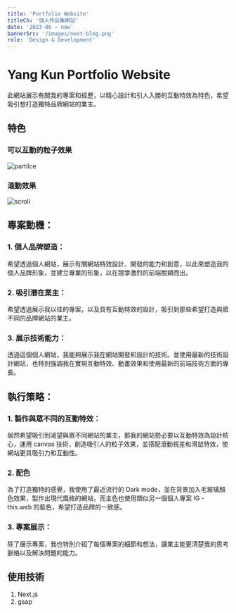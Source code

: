 ```yaml
---
title: 'Portfolio Website'
titleCh: '個人作品集網站'
date: '2023-06 ~ now'
bannerSrc: '/images/next-blog.png'
role: 'Design & Development'
---
```


# Yang Kun Portfolio Website
此網站展示有關我的專案和經歷，以精心設計和引人入勝的互動特效為特色，希望吸引想打造獨特品牌網站的業主。

## 特色
### 可以互動的粒子效果
![partilce](/images/projects/portfolio-website/partilce.gif)

### 滾動效果
![scroll](/images/projects/portfolio-website/scroll.gif)

## 專案動機：

### 1. 個人品牌塑造：
希望透過個人網站，展示有關網站特效設計、開發的能力和創意，以此來塑造我的個人品牌形象，並建立專業的形象，以在競爭激烈的前端脫穎而出。

### 2. 吸引潛在業主：
希望透過展示我以往的專案，以及具有互動特效的設計，吸引到那些希望打造與眾不同的品牌網站的業主。

### 3. 展示技術能力：
透過這個個人網站，我能夠展示我在網站開發和設計的技術。並使用最新的技術設計網站，也特別強調我在實現互動特效、動畫效果和使用最新的前端技術方面的專長。


## 執行策略：

### 1. 製作與眾不同的互動特效：
居然希望吸引到渴望與眾不同網站的業主，那我的網站勢必要以互動特效為設計核心，運用 canvas 技術，創造吸引人的粒子效果，並搭配滾動視差和滑鼠特效，使網站更具吸引力和互動性。

### 2. 配色
為了打造獨特的感覺，我使用了最近流行的 Dark mode，並在背景加入毛玻璃顏色效果，製作出現代風格的網站，而主色也使用類似另一個個人專案 IG - this.web 的藍色，希望打造品牌的一致感。

### 3. 專案展示：
除了展示專案，我也特別介紹了每個專案的細節和想法，讓業主能更清楚我的思考脈絡以及解決問題的能力。


## 使用技術
1. Next.js
2. gsap